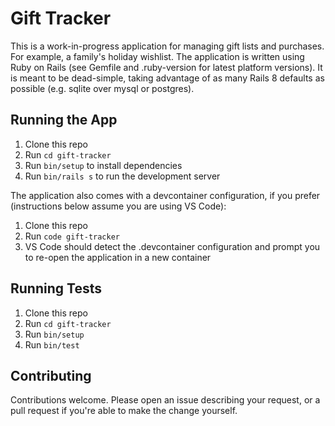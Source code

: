 # Gift Tracker

This is a work-in-progress application for managing gift lists and purchases.  For example, a family's holiday wishlist.
The application is written using Ruby on Rails (see Gemfile and .ruby-version for latest platform versions).
It is meant to be dead-simple, taking advantage of as many Rails 8 defaults as possible (e.g. sqlite over mysql or postgres).

## Running the App
1. Clone this repo
1. Run `cd gift-tracker`
1. Run `bin/setup` to install dependencies
1. Run `bin/rails s` to run the development server

The application also comes with a devcontainer configuration, if you prefer (instructions below assume you are using VS Code):
1. Clone this repo
1. Run `code gift-tracker`
1. VS Code should detect the .devcontainer configuration and prompt you to re-open the application in a new container

## Running Tests
1. Clone this repo
1. Run `cd gift-tracker`
1. Run `bin/setup`
1. Run `bin/test`

## Contributing
Contributions welcome.  Please open an issue describing your request, or a pull request if you're able to make the change yourself.

